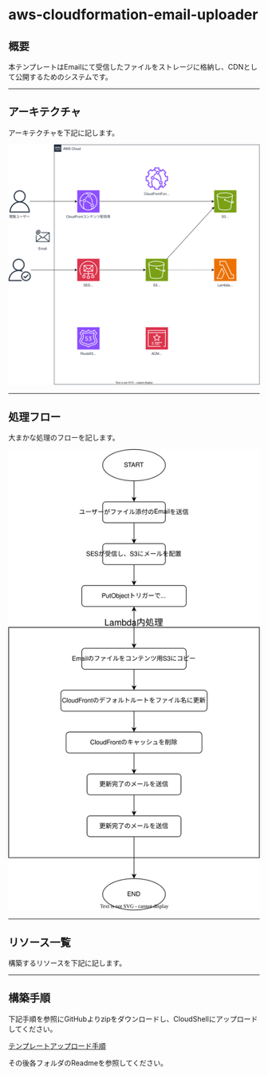 # aws-cloudformation-email-uploader

## 概要

本テンプレートはEmailにて受信したファイルをストレージに格納し、CDNとして公開するためのシステムです。

---

## アーキテクチャ

アーキテクチャを下記に記します。

![](./img/email-uploader-architecture.drawio.svg)

---

## 処理フロー

大まかな処理のフローを記します。

![](./img/email-uploader-flow.drawio.svg)

---

## リソース一覧

構築するリソースを下記に記します。

---

## 構築手順


下記手順を参照にGitHubよりzipをダウンロードし、CloudShellにアップロードしてください。

[テンプレートアップロード手順](./upload-template.md)

その後各フォルダのReadmeを参照してください。


